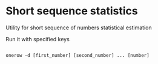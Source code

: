 # Short sequence statistics

Utility for short sequence of numbers statistical estimation

Run it with specified keys

```

onerow -d [first_number] [second_number] ... [number]

```
